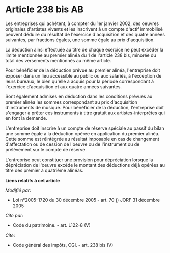 # Article 238 bis AB

Les entreprises qui achètent, à compter du 1er janvier 2002, des oeuvres originales d'artistes vivants et les inscrivent à un
compte d'actif immobilisé peuvent déduire du résultat de l'exercice d'acquisition et des quatre années suivantes, par
fractions égales, une somme égale au prix d'acquisition. 

La déduction ainsi effectuée au titre de chaque exercice ne peut excéder la limite mentionnée au premier alinéa du 1 de
l'article 238 bis, minorée du total des versements mentionnés au même article. 

Pour bénéficier de la déduction prévue au premier alinéa, l'entreprise doit exposer dans un lieu accessible au public ou aux
salariés, à l'exception de leurs bureaux, le bien qu'elle a acquis pour la période correspondant à l'exercice d'acquisition
et aux quatre années suivantes. 

Sont également admises en déduction dans les conditions prévues au premier alinéa les sommes correspondant au prix
d'acquisition d'instruments de musique. Pour bénéficier de la déduction, l'entreprise doit s'engager à prêter ces instruments
à titre gratuit aux artistes-interprètes qui en font la demande. 

L'entreprise doit inscrire à un compte de réserve spéciale au passif du bilan une somme égale à la déduction opérée en
application du premier alinéa. Cette somme est réintégrée au résultat imposable en cas de changement d'affectation ou de
cession de l'oeuvre ou de l'instrument ou de prélèvement sur le compte de réserve. 

L'entreprise peut constituer une provision pour dépréciation lorsque la dépréciation de l'oeuvre excède le montant des
déductions déjà opérées au titre des premier à quatrième alinéas.

**Liens relatifs à cet article**

_Modifié par_:

  - Loi n°2005-1720 du 30 décembre 2005 - art. 70 () JORF 31 décembre 2005

_Cité par_:

  - Code du patrimoine. - art. L122-8 (V)

_Cite_:

  - Code général des impôts, CGI. - art. 238 bis (V)

